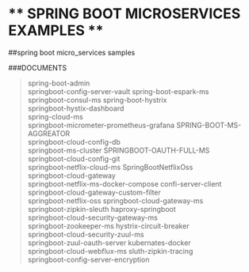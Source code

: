 # ** SPRING BOOT MICROSERVICES EXAMPLES **
##spring boot micro_services samples 

###DOCUMENTS					

> spring-boot-admin				
> springboot-config-server-vault
> spring-boot-espark-ms				
> springboot-consul-ms
> spring-boot-hystrix				
> springboot-hystix-dashboard		
> spring-cloud-ms					
> springboot-micrometer-prometheus-grafana
> SPRING-BOOT-MS-AGGREATOR			
> springboot-cloud-config-db			
> springboot-ms-cluster
> SPRINGBOOT-OAUTH-FULL-MS			
> springboot-cloud-config-git			
> springboot-netflix-cloud-ms
> SpringBootNetflixOss				
> springboot-cloud-gateway			
> springboot-netflix-ms-docker-compose
> confi-server-client				
> springboot-cloud-gateway-custom-filter		
> springboot-netflix-oss
> springboot-cloud-gateway-ms			
> springboot-zipkin-sleuth
> haproxy-springboot				
> springboot-cloud-security-gateway-ms		
> springboot-zookeeper-ms
> hystrix-circuit-breaker				
> springboot-cloud-security-zuul-ms		
> springboot-zuul-oauth-server
> kubernates-docker				
> springboot-cloud-webflux-ms
> sluth-zipkin-tracing				
> springboot-config-server-encryption
